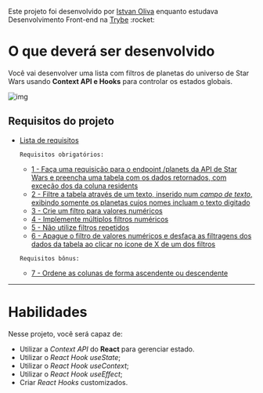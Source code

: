 <p>Este projeto foi desenvolvido por <a href="https://github.com/Istvanoliva">Istvan Oliva</a> enquanto estudava Desenvolvimento Front-end na <a href="https://www.betrybe.com/">Trybe</a> :rocket:</p>

# O que deverá ser desenvolvido

Você vai desenvolver uma lista com filtros de planetas do universo de Star Wars usando **Context API e Hooks** para controlar os estados globais.

![img](req-2.gif)

## Requisitos do projeto
  - [Lista de requisitos](#lista-de-requisitos)

    `Requisitos obrigatórios:`
    - [1 - Faça uma requisição para o endpoint /planets da API de Star Wars e preencha uma tabela com os dados retornados, com exceção dos da coluna residents](#1---faça-uma-requisição-para-o-endpoint-planets-da-api-de-star-wars-e-preencha-uma-tabela-com-os-dados-retornados-com-exceção-dos-da-coluna-residents)
    - [2 - Filtre a tabela através de um texto, inserido num *campo de texto*, exibindo somente os planetas cujos nomes incluam o texto digitado](#2---filtre-a-tabela-através-de-um-texto-inserido-num-campo-de-texto-exibindo-somente-os-planetas-cujos-nomes-incluam-o-texto-digitado)
    - [3 - Crie um filtro para valores numéricos](#3---crie-um-filtro-para-valores-numéricos)
    - [4 - Implemente múltiplos filtros numéricos](#4---implemente-múltiplos-filtros-numéricos)
    - [5 - Não utilize filtros repetidos](#5---não-utilize-filtros-repetidos)
    - [6 - Apague o filtro de valores numéricos e desfaça as filtragens dos dados da tabela ao clicar no ícone de X de um dos filtros](#6---Apague-um-filtro-de-valor-numérico-ao-clicar-no-ícone-de-X-de-um-dos-filtros-e-apague-todas-filtragens-numéricas-simultaneamente-ao-clicar-em-outro-botão-de-Remover-todas-filtragens)

    `Requisitos bônus:`
    - [7 - Ordene as colunas de forma ascendente ou descendente](#7---ordene-as-colunas-de-forma-ascendente-ou-descendente)

---

# Habilidades

Nesse projeto, você será capaz de:

* Utilizar a _Context API_ do **React** para gerenciar estado.
* Utilizar o _React Hook useState_;
* Utilizar o _React Hook useContext_;
* Utilizar o _React Hook useEffect_;
* Criar _React Hooks_ customizados.
